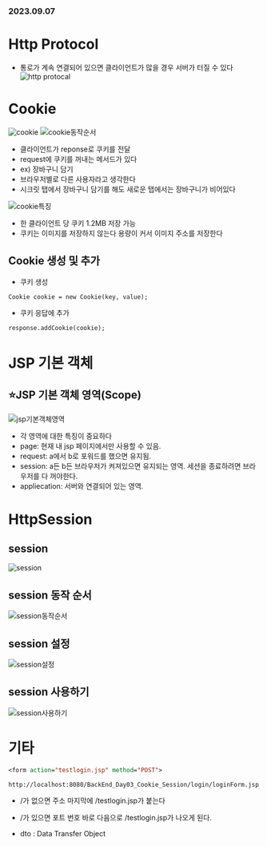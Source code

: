 ### 2023.09.07
# Http Protocol
- 통로가 계속 연결되어 있으면 클라이언트가 많을 경우 서버가 터질 수 있다
![http protocal](https://github.com/namoo1818/TIL/assets/50236187/bbe4ff9b-98f6-4cf0-b47e-7e65d31bea5e)

# Cookie
![cookie](https://github.com/namoo1818/TIL/assets/50236187/0a5e7e8f-fb50-4915-9c07-fa1c6488641b)
![cookie동작순서](https://github.com/namoo1818/TIL/assets/50236187/7ca7c031-0f38-42ef-a4ee-2ffa1fac48e6)
- 클라이언트가 reponse로 쿠키를 전달
- request에 쿠키를 꺼내는 메서드가 있다
- ex) 장바구니 담기
- 브라우저별로 다른 사용자라고 생각한다
- 시크릿 탭에서 장바구니 담기를 해도 새로운 탭에서는 장바구니가 비어있다

![cookie특징](https://github.com/namoo1818/TIL/assets/50236187/c8df185d-1c7d-47ea-9f8d-353638e9c4eb)
- 한 클라이언트 당 쿠키 1.2MB 저장 가능
- 쿠키는 이미지를 저장하지 않는다 용량이 커서 이미지 주소를 저장한다

## Cookie 생성 및 추가
- 쿠키 생성
```jsp
Cookie cookie = new Cookie(key, value);
```
- 쿠키 응답에 추가
```jsp
response.addCookie(cookie);
```

# JSP 기본 객체
## ⭐JSP 기본 객체 영역(Scope)
![jsp기본객체영역](https://github.com/namoo1818/TIL/assets/50236187/3b5b9cf3-9656-4d57-af3b-10555eb8f28d)
- 각 영역에 대한 특징이 중요하다
- page: 현재 내 jsp 페이지에서만 사용할 수 있음.
- request: a에서 b로 포워드를 했으면 유지됨.
- session: a든 b든 브라우저가 켜져있으면 유지되는 영역. 세션을 종료하려면 브라우저를 다 꺼야한다.
- appliecation: 서버와 연결되어 있는 영역.

# HttpSession
## session
![session](https://github.com/namoo1818/TIL/assets/50236187/81090f1c-6104-4d6c-aa53-e018d325f6df)

## session 동작 순서
![session동작순서](https://github.com/namoo1818/TIL/assets/50236187/77c7e595-fc8b-40e7-a8f9-0ffa782d228e)

## session 설정
![session설정](https://github.com/namoo1818/TIL/assets/50236187/300273ec-17c4-4c5b-8711-93ea6aca32a0)

## session 사용하기
![session사용하기](https://github.com/namoo1818/TIL/assets/50236187/07b8bc92-a8bb-4133-9b4f-4cd6cd46798c)


# 기타
```jsp
<form action="testlogin.jsp" method="POST">
```
```jsp
http://localhost:8080/BackEnd_Day03_Cookie_Session/login/loginForm.jsp
```
- /가 없으면 주소 마지막에 /testlogin.jsp가 붙는다
- /가 있으면 포트 번호 바로 다음으로 /testlogin.jsp가 나오게 된다.


- dto : Data Transfer Object
